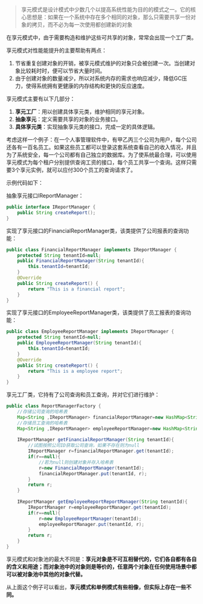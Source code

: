 > 享元模式是设计模式中少数几个以提高系统性能为目的的模式之一。它的核心思想是：如果在一个系统中存在多个相同的对象，那么只需要共享一份对象的拷贝，而不必为每一次使用都创建新的对象

在享元模式中，由于需要构造和维护这些可共享的对象，常常会出现一个工厂类。

享元模式对性能能提升的主要帮助有两点：
1. 节省重复创建对象的开销，被享元模式维护的对象只会被创建一次。当创建对象比较耗时时，便可以节省大量时间。
2. 由于创建对象的数量减少，所以对系统内存的需求也响应减少，降低GC压力，使得系统拥有更健康的内存结构和更快的反应速度。

享元模式主要有以下几部分：
1. **享元工厂**：用以创建具体享元类，维护相同的享元对象。
2. **抽象享元**：定义需要共享的对象的业务接口。
3. **具体享元类**：实现抽象享元类的接口，完成一定的具体逻辑。

考虑这样一个例子：在一个人事管理软件中，有甲乙丙三个公司为用户，每个公司还各有一百名员工。如果这些员工都可以登录这套系统查看自己的收入情况，并且为了系统安全，每一个公司都有自己独立的数据库。为了使系统最合理，可以使用享元模式为每个租户分别提供查询工资的接口，每个员工共享一个查询。这样只需要3个享元实例，就可以应付300个员工的查询请求了。

示例代码如下：

抽象享元接口IReportManager：
```java
public interface IReportManager {
	public String createReport();
}
```

实现了享元接口的FinancialReportManager类，该类提供了公司报表的查询功能：

```java
public class FinancialReportManager implements IReportManager {
	protected String tenantId=null;
	public FinancialReportManager(String tenantId){
		this.tenantId=tenantId;
	}
	@Override
	public String createReport() {
		return "This is a financial report";
	}
}
```

实现了享元接口的EmployeeReportManager类，该类提供了员工报表的查询功能：

```java
public class EmployeeReportManager implements IReportManager {
	protected String tenantId=null;
	public EmployeeReportManager(String tenantId){
		this.tenantId=tenantId;
	}
	@Override
	public String createReport() {
		return "This is a employee report";
	}
}
```

享元工厂类，它持有了公司查询和员工查询，并对它们进行维护：

```java
public class ReportManagerFactory {
	//存储公司查询的哈希表
	Map<String ,IReportManager> financialReportManager=new HashMap<String ,IReportManager>();
	//存储员工查询的哈希表
	Map<String ,IReportManager> employeeReportManager=new HashMap<String ,IReportManager>();
	
	IReportManager getFinancialReportManager(String tenantId){
		//试图按照公司ID获取公司查询，如果不存在则为null
		IReportManager r=financialReportManager.get(tenantId);
		if(r==null){
			//若为null则创建对象并存入哈希表
			r=new FinancialReportManager(tenantId);
			financialReportManager.put(tenantId, r);
		}
		return r;
	}
	
	IReportManager getEmployeeReportReportManager(String tenantId){
		IReportManager r=employeeReportManager.get(tenantId);
		if(r==null){
			r=new EmployeeReportManager(tenantId);
			employeeReportManager.put(tenantId, r);
		}
		return r;
	}
}
```

享元模式和对象池的最大不同是：**享元对象是不可互相替代的，它们各自都有各自的含义和用途；而对象池中的对象则是等价的，任意两个对象在任何使用场景中都可以被对象池中其他的对象代替。**

从上面这个例子可以看出，**享元模式和单例模式有些相像，但实际上存在一些不同。**